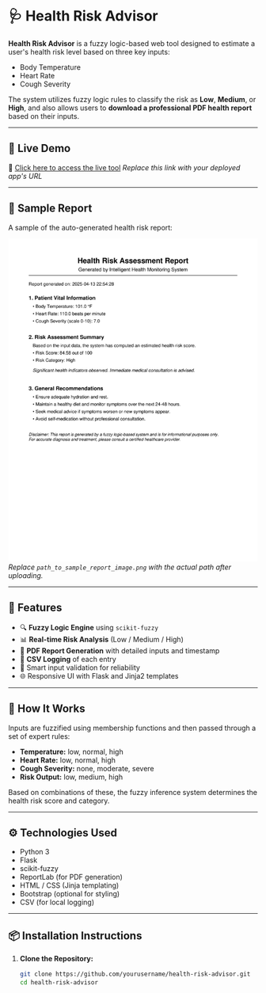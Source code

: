 # 🩺 Health Risk Advisor

**Health Risk Advisor** is a fuzzy logic-based web tool designed to estimate a user's health risk level based on three key inputs:
- Body Temperature
- Heart Rate
- Cough Severity

The system utilizes fuzzy logic rules to classify the risk as **Low**, **Medium**, or **High**, and also allows users to **download a professional PDF health report** based on their inputs.

---

## 🚀 Live Demo

🔗 [Click here to access the live tool](https://health-risk-advisor.onrender.com/) 
_Replace this link with your deployed app's URL_

---

## 📸 Sample Report

A sample of the auto-generated health risk report:

![Sample Report](report.png)  
_Replace `path_to_sample_report_image.png` with the actual path after uploading._

---

## 📂 Features

- 🔍 **Fuzzy Logic Engine** using `scikit-fuzzy`
- 📊 **Real-time Risk Analysis** (Low / Medium / High)
- 📃 **PDF Report Generation** with detailed inputs and timestamp
- 🧾 **CSV Logging** of each entry
- 🧠 Smart input validation for reliability
- 🌐 Responsive UI with Flask and Jinja2 templates

---

## 🧠 How It Works

Inputs are fuzzified using membership functions and then passed through a set of expert rules:

- **Temperature:** low, normal, high  
- **Heart Rate:** low, normal, high  
- **Cough Severity:** none, moderate, severe  
- **Risk Output:** low, medium, high

Based on combinations of these, the fuzzy inference system determines the health risk score and category.

---

## ⚙️ Technologies Used

- Python 3
- Flask
- scikit-fuzzy
- ReportLab (for PDF generation)
- HTML / CSS (Jinja templating)
- Bootstrap (optional for styling)
- CSV (for local logging)

---

## 📦 Installation Instructions

1. **Clone the Repository:**

   ```bash
   git clone https://github.com/yourusername/health-risk-advisor.git
   cd health-risk-advisor
